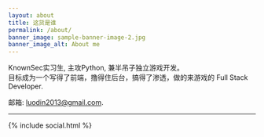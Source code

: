 ```yaml
---
layout: about
title: 这货是谁
permalink: /about/
banner_image: sample-banner-image-2.jpg
banner_image_alt: About me
---
```


KnownSec实习生, 主攻Python, 兼半吊子独立游戏开发。  
目标成为一个写得了前端，撸得住后台，搞得了渗透，做的来游戏的 Full Stack Developer.

邮箱: luodin2013@gmail.com.

---

{% include social.html %}

[pw]: http://processwire.com
[jekyll]: http://jekyllrb.com
